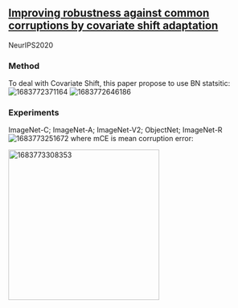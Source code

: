 ## [Improving robustness against common corruptions by covariate shift adaptation](https://arxiv.org/pdf/2006.16971.pdf)

NeurIPS2020

### Method
To deal with Covariate Shift, this paper propose to use BN statsitic:
![1683772371164](https://github.com/Jo-wang/Daily-Paper-Reading/assets/46414159/4a8c81f3-9afb-4f60-8bb8-22f84d7f011c)
![1683772646186](https://github.com/Jo-wang/Daily-Paper-Reading/assets/46414159/beaa123f-a0e2-4360-ab1e-220f2206a27c)

### Experiments
ImageNet-C; ImageNet-A;  ImageNet-V2; ObjectNet; ImageNet-R
![1683773251672](https://github.com/Jo-wang/Daily-Paper-Reading/assets/46414159/97ccb248-7a91-4ae1-b6dc-2c962f6b8d23)
where mCE is mean corruption error:

<img width=300 alt="1683773308353" src="https://github.com/Jo-wang/Daily-Paper-Reading/assets/46414159/f03a98b1-2087-49ec-b639-1323693b5b78">
